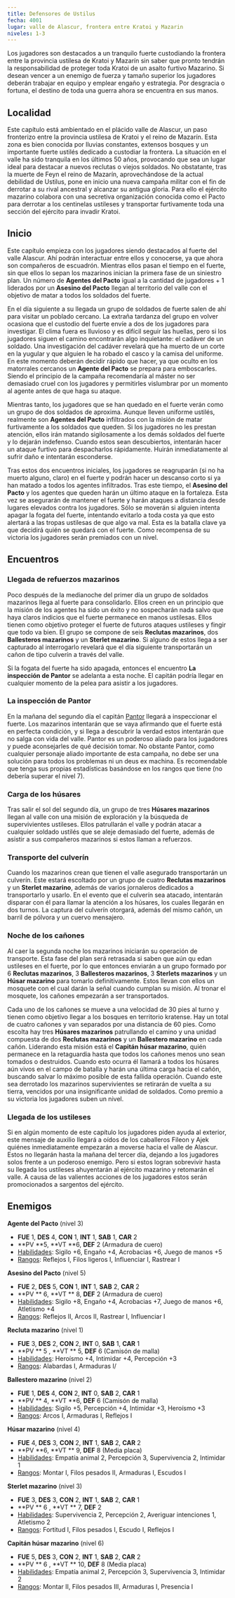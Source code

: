 ```yaml
---
title: Defensores de Ustilus
fecha: 4001
lugar: valle de Alascur, frontera entre Kratoi y Mazarin
niveles: 1-3
---
```


Los jugadores son destacados a un tranquilo fuerte custodiando la frontera entre la provincia ustilesa de Kratoi y Mazarín sin saber que pronto tendrán la responsabilidad de proteger toda Kratoi de un asalto furtivo Mazarino. Si desean vencer a un enemigo de fuerza y tamaño superior los jugadores deberán trabajar en equipo y emplear engaño y estrategia. Por desgracia o fortuna, el destino de toda una guerra ahora se encuentra en sus manos.

## Localidad

Este capítulo está ambientado en el plácido valle de Alascur, un paso fronterizo entre la provincia ustilesa de Kratoi y el reino de Mazarín. Esta zona es bien conocida por lluvias constantes, extensos bosques y un importante fuerte ustilés dedicado a custodiar la frontera. La situación en el valle ha sido tranquila en los últimos 50 años, provocando que sea un lugar ideal para destacar a nuevos reclutas o viejos soldados. No obstatante, tras la muerte de Feyn el reino de Mazarín, aprovechándose de la actual debilidad de Ustilus, pone en inicio una nueva campaña militar con el fin de derrotar a su rival ancestral y alcanzar su antigua gloria. Para ello el ejército mazarino colabora con una secretiva organización conocida como el Pacto para derrotar a los centinelas ustileses y transportar furtivamente toda una sección del ejército para invadir Kratoi.

## Inicio

Este capítulo empieza con los jugadores siendo destacados al fuerte del valle Alascur. Ahí podrán interactuar entre ellos y conocerse, ya que ahora son compañeros de escuadrón. Mientras ellos pasan el tiempo en el fuerte, sin que ellos lo sepan los mazarinos inician la primera fase de un siniestro plan. Un número de **Agentes del Pacto** igual a la cantidad de jugadores + 1 liderados por un **Asesino del Pacto** llegan al territorio del valle con el objetivo de matar a todos los soldados del fuerte. 

En el día siguiente a su llegada un grupo de soldados de fuerte salen de ahí para visitar un poblado cercano. La extraña tardanza del grupo en volver ocasiona que el custodio del fuerte envíe a dos de los jugadores para investigar. El clima fuera es lluvioso y es difícil seguir las huellas, pero si los jugadores siguen el camino encontrarán algo inquietante: el cadáver de un soldado. Una investigación del cadáver revelará que ha muerto de un corte en la yugular y que alguien le ha robado el casco y la camisa del uniforme. En este momento deberán decidir rápido que hacer, ya que oculto en los matorrales cercanos un **Agente del Pacto** se prepara para emboscarles. Siendo el principio de la campaña recomendaría al máster no ser demasiado cruel con los jugadores y permitirles vislumbrar por un momento al agente antes de que haga su ataque.

Mientras tanto, los jugadores que se han quedado en el fuerte verán como un grupo de dos soldados de aproxima. Aunque lleven uniforme ustilés, realmente son **Agentes del Pacto** infiltrados con la misión de matar furtivamente a los soldados que queden. Si los jugadores no les prestan atención, ellos irán matando sigilosamente a los demás soldados del fuerte y lo dejarán indefenso. Cuando estos sean descubiertos, intentarán hacer un ataque furtivo para despacharlos rápidamente. Huirán inmediatamente al sufrir daño e intentarán esconderse.

Tras estos dos encuentros iniciales, los jugadores se reagruparán (si no ha muerto alguno, claro) en el fuerte y podrán hacer un descanso corto si ya han matado a todos los agentes infiltrados. Tras este tiempo, el **Asesino del Pacto** y los agentes que queden harán un último ataque en la fortaleza. Esta vez se asegurarán de mantener el fuerte y harán ataques a distancia desde lugares elevados contra los jugadores. Sólo se moverán si alguien intenta apagar la fogata del fuerte, intentando evitarlo a toda costa ya que esto alertará a las tropas ustilesas de que algo va mal. Esta es la batalla clave ya que decidirá quién se quedará con el fuerte. Como recompensa de su victoria los jugadores serán premiados con un nivel.

## Encuentros

### Llegada de refuerzos mazarinos

Poco después de la medianoche del primer día un grupo de soldados mazarinos llega al fuerte para consolidarlo. Ellos creen en un principio que la misión de los agentes ha sido un éxito y no sospecharán nada salvo que haya claros indicios que el fuerte permanece en manos ustilesas. Ellos tienen como objetivo proteger el fuerte de futuros ataques ustileses y fingir que todo va bien. El grupo se compone de seis **Reclutas mazarinos**, dos **Ballesteros mazarinos** y un **Sterlet mazarino**. Si alguno de estos llega a ser capturado al interrogarlo revelará que el día siguiente transportarán un cañon de tipo culverín a través del valle.

Si la fogata del fuerte ha sido apagada, entonces el encuentro **La inspección de Pantor** se adelanta a esta noche. El capitán podría llegar en cualquier momento de la pelea para asistir a los jugadores.

### La inspección de Pantor

En la mañana del segundo día el capitán [Pantor](www.raldamain.com/characters/caballeros_de_ustilus/pantor.html) llegará a inspeccionar el fuerte. Los mazarinos intentarán que se vaya afirmando que el fuerte está en perfecta condición, y si llega a descubrir la verdad estos intentarán que no salga con vida del valle. Pantor es un poderoso aliado para los jugadores y puede aconsejarles de qué decisión tomar. No obstante Pantor, como cualquier personaje aliado importante de esta campaña, no debe ser una solución para todos los problemas ni un deus ex machina. Es recomendable que tenga sus propias estadísticas basándose en los rangos que tiene (no debería superar el nivel 7).

### Carga de los húsares

Tras salir el sol del segundo día, un grupo de tres **Húsares mazarinos** llegan al valle con una misión de exploración y la búsqueda de supervivientes ustileses. Ellos patrullarán el valle y podrán atacar a cualquier soldado ustilés que se aleje demasiado del fuerte, además de asistir a sus compañeros mazarinos si estos llaman a refuerzos. 

### Transporte del culverín

Cuando los mazarinos crean que tienen el valle asegurado transportarán un culverín. Este estará escoltado por un grupo de cuatro **Reclutas mazarinos** y un **Sterlet mazarino**, además de varios jornaleros dedicados a transportarlo y usarlo. En el evento que el culverín sea atacado, intentarán disparar con él para llamar la atención a los húsares, los cuales llegarán en dos turnos. La captura del culverín otorgará, además del mismo cañón, un barril de pólvora y un cuervo mensajero.

### Noche de los cañones

Al caer la segunda noche los mazarinos iniciarán su operación de transporte. Esta fase del plan será retrasada si saben que aún qu edan ustileses en el fuerte, por lo que entonces enviarán a un grupo formado por 6 **Reclutas mazarinos**, 3 **Ballesteros mazarinos**, 3 **Sterlets mazarinos** y un **Húsar mazarino** para tomarlo definitivamente. Estos llevan con ellos un mosquete con el cual darán la señal cuando cumplan su misión. Al tronar el mosquete, los cañones empezarán a ser transportados.

Cada uno de los cañones se mueve a una velocidad de 30 pies al turno y tienen como objetivo llegar a los bosques en territorio kratense. Hay un total de cuatro cañones y van separados por una distancia de 60 pies. Como escolta hay tres **Húsares mazarinos** patrullando el camino y una unidad compuesta de dos **Reclutas mazarinos** y un **Ballestero mazarino** en cada cañón. Liderando esta misión está el **Capitán húsar mazarino**, quién permanece en la retaguardia hasta que todos los cañones  menos uno sean tomados o destruidos. Cuando esto ocurra él llamará a todos los húsares aún vivos en el campo de batalla y harán una última carga hacia el cañón, buscando salvar lo máximo posible de esta fallida operación. Cuando este sea derrotado los mazarinos supervivientes se retirarán de vuelta a su tierra, vencidos por una insignificante unidad de soldados. Como premio a su victoria los jugadores suben un nivel.

### Llegada de los ustileses

Si en algún momento de este capítulo los jugadores piden ayuda al exterior, este mensaje de auxilio llegará a oídos de los caballeros Fileon y Ajek quiénes inmediatamente empezarán a moverse hacia el valle de Alascur. Estos no llegarán hasta la mañana del tercer día, dejando a los jugadores solos frente a un poderoso enemigo. Pero si estos logran sobrevivir hasta su llegada los ustileses ahuyentarán al ejército mazarino y retomarán el valle. A causa de las valientes acciones de los jugadores estos serán promocionados a sargentos del ejército.

## Enemigos

**Agente del Pacto** (nivel 3)

- **FUE** 1, **DES** 4, **CON** 1, **INT** 1, **SAB** 1, **CAR** 2
- **PV **5, **VT **6, **DEF** 2 (Armadura de cuero)
- <u>  Habilidades</u>: Sigilo +6, Engaño +4, Acrobacias +6, Juego de manos +5
- <u>Rangos</u>: Reflejos I, Filos ligeros I, Influenciar I, Rastrear I

**Asesino del Pacto** (nivel 5)

- **FUE** 2, **DES** 5, **CON** 1, **INT** 1, **SAB** 2, **CAR** 2
- **PV ** 6, **VT ** 8, **DEF** 2 (Armadura de cuero)
- <u>Habilidades</u>: Sigilo +8, Engaño +4, Acrobacias +7, Juego de manos +6, Atletismo +4
- <u>Rangos</u>: Reflejos II, Arcos II, Rastrear I, Influenciar I

**Recluta mazarino** (nivel 1)

- **FUE** 3, **DES** 2, **CON** 2, **INT** 0, **SAB** 1, **CAR** 1
- **PV ** 5 , **VT ** 5, **DEF** 6 (Camisón de malla)
- <u>Habilidades</u>: Heroísmo +4, Intimidar +4, Percepción +3
- <u>Rangos</u>: Alabardas I, Armaduras I/

**Ballestero mazarino** (nivel 2)

- **FUE** 1, **DES** 4, **CON** 2, **INT** 0, **SAB** 2, **CAR** 1
- **PV ** 4, **VT **6, **DEF** 6 (Camisón de malla)
- <u>Habilidades</u>: Sigilo +5, Percepción +4, Intimidar +3, Heroísmo +3
- <u>Rangos</u>: Arcos I, Armaduras I, Reflejos I

**Húsar mazarino** (nivel 4)

- **FUE** 4, **DES** 3, **CON** 2, **INT** 1, **SAB** 2, **CAR** 2
- **PV **6, **VT ** 9, **DEF** 8 (Media placa)
- <u>Habilidades</u>: Empatía animal 2, Percepción 3, Supervivencia 2, Intimidar 1
- <u>Rangos</u>: Montar I, Filos pesados II, Armaduras I, Escudos I

**Sterlet mazarino** (nivel 3)

- **FUE** 3, **DES** 3, **CON** 2, **INT** 1, **SAB** 2, **CAR** 1
- **PV ** 6 , **VT ** 7, **DEF** 2
- <u>Habilidades</u>: Supervivencia 2, Percepción 2, Averiguar intenciones 1, Atletismo 2
- <u>Rangos</u>: Fortitud I, Filos pesados I, Escudo I, Reflejos I

**Capitán húsar mazarino** (nivel 6)

- **FUE** 5, **DES** 3, **CON** 2, **INT** 1, **SAB** 2, **CAR** 2
- **PV ** 6 , **VT ** 10, **DEF** 8 (Media placa)
- <u>Habilidades</u>: Empatía animal 2, Percepción 3, Supervivencia 3, Intimidar 2
- <u>Rangos</u>: Montar II, Filos pesados III, Armaduras I, Presencia I